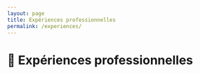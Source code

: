 ```yaml
---
layout: page
title: Expériences professionnelles
permalink: /experiences/
---
```


# 💼 Expériences professionnelles
